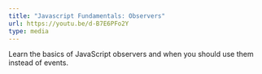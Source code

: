```yaml
---
title: "Javascript Fundamentals: Observers"
url: https://youtu.be/d-B7E6PFo2Y
type: media
---
```

Learn the basics of JavaScript observers and when you should use them instead of events.
